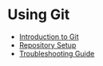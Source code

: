 # Using Git

*   [Introduction to Git](./Introduction_to_Git.md)
*   [Repository Setup](./Repository_Setup.md)
*   [Troubleshooting Guide](./Troubleshooting.md)
